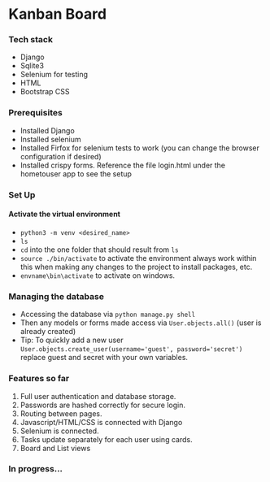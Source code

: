 # Kanban Board 

### Tech stack
- Django
- Sqlite3
- Selenium for testing
- HTML
- Bootstrap CSS
  
### Prerequisites
- Installed Django
- Installed selenium
- Installed Firfox for selenium tests to work (you can change the browser configuration if desired)
- Installed crispy forms. Reference the file login.html under the hometouser app to see the setup

### Set Up

#### Activate the virtual environment
- `python3 -m venv <desired_name>`
- `ls`
- `cd` into the one folder that should result from `ls`
- `source ./bin/activate` to activate the environment always work within this when making any changes to the project to install packages, etc.
- `envname\bin\activate` to activate on windows.
### Managing the database
- Accessing the database via `python manage.py shell`
- Then any models or forms made access via `User.objects.all()` (user is already created)
- Tip: To quickly add a new user `User.objects.create_user(username='guest', password='secret')` replace guest and secret with your own variables.

### Features so far
1) Full user authentication and database storage.
2) Passwords are hashed correctly for secure login.
3) Routing between pages.
4) Javascript/HTML/CSS is connected with Django
5) Selenium is connected.
6) Tasks update separately for each user using cards.
7) Board and List views

### In progress...

